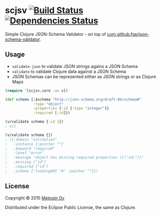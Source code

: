 # scjsv [![Build Status](https://travis-ci.org/metosin/scjsv.png?branch=master)](https://travis-ci.org/metosin/scjsv) [![Dependencies Status](http://jarkeeper.com/metosin/scjsv/status.png)](http://jarkeeper.com/metosin/scjsv)

Simple Clojure JSON-Schema Validator - on top of [com.github.fge/json-schema-validator](https://github.com/fge/json-schema-validator).

## Usage

* `validate-json` to validate JSON strings agains a JSON Schema
* `validate` to validate Clojure data against a JSON Schema
* JSON Schemas can be represented either as JSON strings or as Clojure Maps

```clojure
(require '[scjsv.core :as v])

(def schema {:$schema "http://json-schema.org/draft-04/schema#"
             :type "object"
             :properties {:id {:type "integer"}}
             :required [:id]})

(v/validate schema {:id 1})
; nil

(v/validate schema {})
; ({:domain "validation"
;   :instance {:pointer ""}
;   :keyword "required"
;   :level "error"
;   :message "object has missing required properties ([\"id\"])"
;   :missing ["id"]
;   :required ["id"]
;   :schema {:loadingURI "#" :pointer ""}})
```

## License

Copyright © 2015 [Metosin Oy](http://www.metosin.fi)

Distributed under the Eclipse Public License, the same as Clojure.
